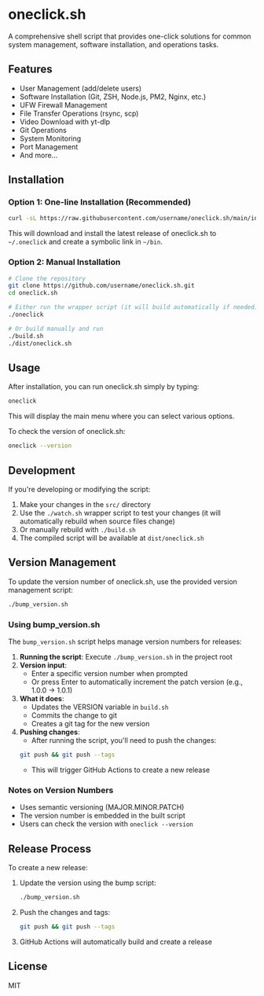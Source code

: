 # oneclick.sh

A comprehensive shell script that provides one-click solutions for common system management, software installation, and operations tasks.

## Features

- User Management (add/delete users)
- Software Installation (Git, ZSH, Node.js, PM2, Nginx, etc.)
- UFW Firewall Management
- File Transfer Operations (rsync, scp)
- Video Download with yt-dlp
- Git Operations
- System Monitoring
- Port Management
- And more...

## Installation

### Option 1: One-line Installation (Recommended)

```bash
curl -sL https://raw.githubusercontent.com/username/oneclick.sh/main/install.sh | bash
```

This will download and install the latest release of oneclick.sh to `~/.oneclick` and create a symbolic link in `~/bin`.

### Option 2: Manual Installation

```bash
# Clone the repository
git clone https://github.com/username/oneclick.sh.git
cd oneclick.sh

# Either run the wrapper script (it will build automatically if needed)
./oneclick

# Or build manually and run
./build.sh
./dist/oneclick.sh
```

## Usage

After installation, you can run oneclick.sh simply by typing:

```bash
oneclick
```

This will display the main menu where you can select various options.

To check the version of oneclick.sh:

```bash
oneclick --version
```

## Development

If you're developing or modifying the script:

1. Make your changes in the `src/` directory
2. Use the `./watch.sh` wrapper script to test your changes (it will automatically rebuild when source files change)
3. Or manually rebuild with `./build.sh`
4. The compiled script will be available at `dist/oneclick.sh`

## Version Management

To update the version number of oneclick.sh, use the provided version management script:

```bash
./bump_version.sh
```

### Using bump_version.sh

The `bump_version.sh` script helps manage version numbers for releases:

1. **Running the script**: Execute `./bump_version.sh` in the project root
2. **Version input**:
   - Enter a specific version number when prompted
   - Or press Enter to automatically increment the patch version (e.g., 1.0.0 → 1.0.1)
3. **What it does**:
   - Updates the VERSION variable in `build.sh`
   - Commits the change to git
   - Creates a git tag for the new version
4. **Pushing changes**:
   - After running the script, you'll need to push the changes:
   ```bash
   git push && git push --tags
   ```
   - This will trigger GitHub Actions to create a new release

### Notes on Version Numbers

- Uses semantic versioning (MAJOR.MINOR.PATCH)
- The version number is embedded in the built script
- Users can check the version with `oneclick --version`

## Release Process

To create a new release:

1. Update the version using the bump script:
   ```bash
   ./bump_version.sh
   ```
2. Push the changes and tags:
   ```bash
   git push && git push --tags
   ```
3. GitHub Actions will automatically build and create a release

## License

MIT
